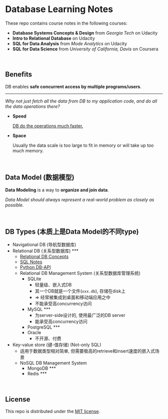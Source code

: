 # Database Learning Notes

These repo contains course notes in the following courses:

* **Database Systems Concepts & Design** from *Georgia Tech* on Udacity
* **Intro to Relational Database** on Udacity
* **SQL for Data Analysis** from *Mode Analytics* on Udacity
* **SQL for Data Science** from *University of California, Davis* on Coursera

<br>

## Benefits

DB enables **safe concurrent access by multiple programs/users**.

***

*Why not just fetch all the data from DB to my application code, and do all the data operations there?*

* **Speed**

  <u>DB do the operations much faster.</u>

* **Space**

  Usually the data scale is too large to fit in memory or will take up too much memory.

<br>

## Data Model (数据模型)

**Data Modeling** is a way to **organize and join data**.

*Data Model should always represent a real-world problem as closely as possible.*

<br>

## DB Types (本质上是Data Model的不同type)

* Navigational DB (导航型数据库)
* Relational DB (关系型数据库) ***
  * <a href="https://github.com/Ziang-Lu/Database-Learning-Notes/blob/master/1-Relational%20Database/1-Relational%20DB%20Concepts/Relational%20DB%20Concepts.md">Relational DB Concepts</a>
  * <a href="https://github.com/Ziang-Lu/Database-Learning-Notes/blob/master/1-Relational%20Database/2-SQL%20Notes/SQL%20Notes.md">SQL Notes</a>
  * <a href="https://github.com/Ziang-Lu/Database-Learning-Notes/blob/master/1-Relational%20Database/3-Python%20DB-API/Python%20DB-API.md">Python DB-API</a>
  * Relational DB Management System (关系型数据库管理系统)
    * SQLite
      * 轻量级、嵌入式DB
      * 其一个DB就是一个文件(`xxx.db`), 存储在disk上
      * => 经常被集成到桌面和移动端应用之中
      * 不能承受高concurrency访问
    * MySQL ***
      * 为server-side设计的, 使用最广泛的DB server
      * 能承受高concurrency访问
    * PostgreSQL ***
    * Oracle
      * 不开源、付费
* Key-value store (键-值存储)   (Not-only SQL)
  - 适用于数据类型相对简单, 但需要极高的retrieve和insert速度的嵌入式场景
  - NoSQL DB Management System
    - MongoDB ***
    - Redis ***

<br>

## License

This repo is distributed under the <a href="https://github.com/Ziang-Lu/Database-Learning-Notes/blob/master/LICENSE">MIT license</a>.

